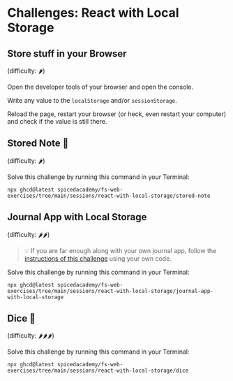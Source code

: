 # Challenges: React with Local Storage

## Store stuff in your Browser

(difficulty: 🌶️)

Open the developer tools of your browser and open the console.

Write any value to the `localStorage` and/or `sessionStorage`.

Reload the page, restart your browser (or heck, even restart your computer) and check if the value is still there.

## Stored Note 📝

(difficulty: 🌶️)

Solve this challenge by running this command in your Terminal:

```
npx ghcd@latest spicedacademy/fs-web-exercises/tree/main/sessions/react-with-local-storage/stored-note
```

## Journal App with Local Storage

(difficulty: 🌶️🌶️)

> 💡 If you are far enough along with your own journal app, follow the
> [instructions of this challenge](https://github.com/spicedacademy/fs-web-exercises/tree/main/sessions/react-with-local-storage/journal-app-with-local-storage#readme)
> using your own code.

Solve this challenge by running this command in your Terminal:

```
npx ghcd@latest spicedacademy/fs-web-exercises/tree/main/sessions/react-with-local-storage/journal-app-with-local-storage
```

## Dice 🎲

(difficulty: 🌶️🌶️🌶️)

Solve this challenge by running this command in your Terminal:

```
npx ghcd@latest spicedacademy/fs-web-exercises/tree/main/sessions/react-with-local-storage/dice
```
